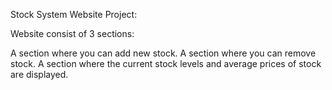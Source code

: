 Stock System Website Project:

Website consist of 3 sections:

A section where you can add new stock.
A section where you can remove stock.
A section where the current stock levels and average prices of stock are displayed.